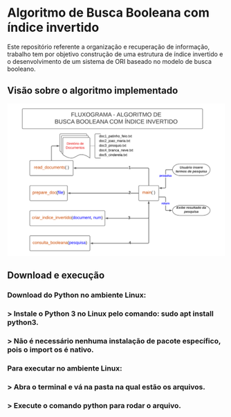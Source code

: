 # Algoritmo de Busca Booleana com índice invertido 

Este repositório referente a organização e recuperação de informação, trabalho tem por objetivo construção de uma estrutura de índice invertido e o desenvolvimento de um sistema de ORI baseado no modelo de busca booleano.

## Visão sobre o algoritmo implementado

![Fluxograma](https://github.com/phRodovalho/busca_booleana_indice_invertido/blob/main/Fluxograma-algoritmo-busca-booleana.png)

## Download e execução

### Download do Python no ambiente Linux:
  ### > Instale o Python 3 no Linux pelo comando: sudo apt install python3. 
  ### > Não é necessário nenhuma instalação de pacote específico, pois o import os é nativo.
  
### Para executar no ambiente Linux:
  ### > Abra o terminal e vá na pasta na qual estão os arquivos.
  ### > Execute o comando python para rodar o arquivo. 
